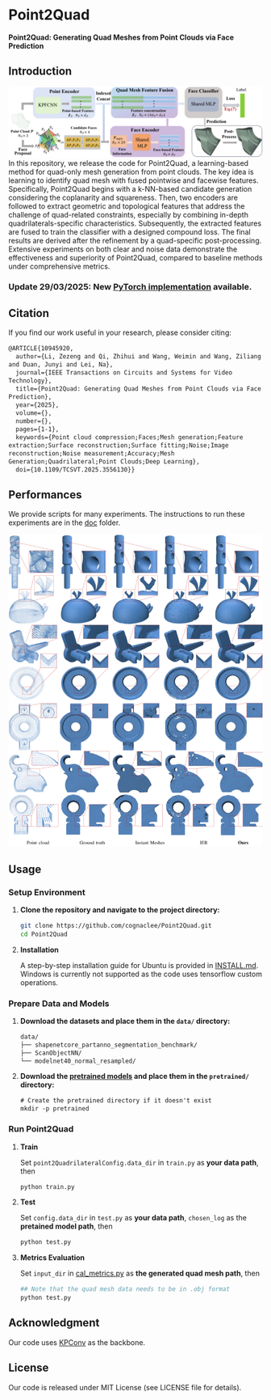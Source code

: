 # Point2Quad
**Point2Quad: Generating Quad Meshes from Point Clouds via Face Prediction**

## Introduction
![Full pipeline of our Point2Quad](assets/pipeline.png)
In this repository, we release the code for Point2Quad, a learning-based method for quad-only mesh generation from point clouds. The key idea is learning to identify quad mesh with fused pointwise and facewise features. Specifically, Point2Quad begins with a k-NN-based candidate generation considering the coplanarity and squareness. Then, two encoders are followed to extract geometric and topological features that address the challenge of quad-related constraints, especially by combining in-depth quadrilaterals-specific characteristics. Subsequently, the extracted features are fused to train the classifier with a designed compound loss. The final results are derived after the refinement by a quad-specific post-processing. Extensive experiments on both clear and noise data demonstrate the effectiveness and superiority of Point2Quad, compared to baseline methods under comprehensive metrics. 

### Update 29/03/2025: New [PyTorch implementation](https://github.com/cognaclee/Point2Quad) available. 


## Citation
If you find our work useful in your research, please consider citing:

```
@ARTICLE{10945920,
  author={Li, Zezeng and Qi, Zhihui and Wang, Weimin and Wang, Ziliang and Duan, Junyi and Lei, Na},
  journal={IEEE Transactions on Circuits and Systems for Video Technology}, 
  title={Point2Quad: Generating Quad Meshes from Point Clouds via Face Prediction}, 
  year={2025},
  volume={},
  number={},
  pages={1-1},
  keywords={Point cloud compression;Faces;Mesh generation;Feature extraction;Surface reconstruction;Surface fitting;Noise;Image reconstruction;Noise measurement;Accuracy;Mesh Generation;Quadrilateral;Point Clouds;Deep Learning},
  doi={10.1109/TCSVT.2025.3556130}}
```


## Performances

We provide scripts for many experiments. The instructions to run these experiments are in the [doc](./doc) folder.

![qualitative.png](assets/qualitative.png)


## Usage

### Setup Environment


1. **Clone the repository and navigate to the project directory:**

   ```bash
   git clone https://github.com/cognaclee/Point2Quad.git
   cd Point2Quad
   ```
2. **Installation**

   A step-by-step installation guide for Ubuntu is provided in [INSTALL.md](./INSTALL.md). Windows is currently 
not supported as the code uses tensorflow custom operations.


### Prepare Data and Models

1. **Download the datasets and place them in the `data/` directory:**

	```
	data/
	├── shapenetcore_partanno_segmentation_benchmark/
	├── ScanObjectNN/
	└── modelnet40_normal_resampled/
	```
2. **Download the [pretrained models](https://drive.google.com/drive/folders/1K0i1Q-77maDBT03fSGRQzHXA1bvgNSD5?usp=drive_link) and place them in the `pretrained/` directory:**
	```
	# Create the pretrained directory if it doesn't exist
	mkdir -p pretrained
	```

### Run Point2Quad
1. **Train**
   
   Set ```point2QuadrilateralConfig.data_dir``` in ```train.py``` as **your data path**, then
   
	```bash
	python train.py
	```
3. **Test**
   
   Set ```config.data_dir``` in ```test.py``` as **your data path**, ```chosen_log``` as the **pretained model path**, then
   
	```bash
	python test.py
	```
 3. **Metrics Evaluation**
   
    Set ```input_dir``` in [cal_metrics.py](./utils/cal_metrics.py) as **the generated quad mesh path**, then
   
	```bash
	## Note that the quad mesh data needs to be in .obj format
	python test.py
	```

## Acknowledgment

Our code uses <a href="https://github.com/HuguesTHOMAS/KPConv">KPConv</a> as the backbone.

## License
Our code is released under MIT License (see LICENSE file for details).

